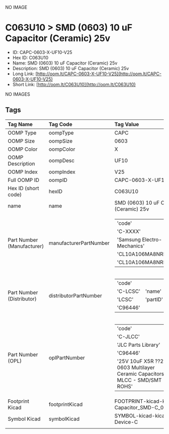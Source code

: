 


  
NO IMAGE  
# C063U10 > SMD (0603) 10 uF Capacitor (Ceramic) 25v

- ID: CAPC-0603-X-UF10-V25
- Hex ID: C063U10
- Name: SMD (0603) 10 uF Capacitor (Ceramic) 25v
- Description: SMD (0603) 10 uF Capacitor (Ceramic) 25v
- Long Link: [http://oom.lt/CAPC-0603-X-UF10-V25](http://oom.lt/CAPC-0603-X-UF10-V25)
- Short Link: [http://oom.lt/C063U10](http://oom.lt/C063U10)
  
NO IMAGES  
## Tags
  

|Tag Name|Tag Code|Tag Value|
| :--- | :--- | :--- |
|OOMP Type|oompType|CAPC|
|OOMP Size|oompSize|0603|
|OOMP Color|oompColor|X|
|OOMP Description|oompDesc|UF10|
|OOMP Index|oompIndex|V25|
|Full OOMP ID|oompID|CAPC-0603-X-UF10-V25|
|Hex ID (short code)|hexID|C063U10|
|name|name|SMD (0603) 10 uF Capacitor (Ceramic) 25v|
|Part Number (Manufacturer)|manufacturerPartNumber|<table><tr><td>'code'</td></tr><tr><td> 'C-XXXX'</td><td> 'name'</td></tr><tr><td> 'Samsung Electro-Mechanics'</td><td> 'partID'</td></tr><tr><td> 'CL10A106MA8NRNC'</td><td> 'partName'</td></tr><tr><td> 'CL10A106MA8NRNC'</td></tr></table>|
|Part Number (Distributor)|distributorPartNumber|<table><tr><td>'code'</td></tr><tr><td> 'C-LCSC'</td><td> 'name'</td></tr><tr><td> 'LCSC'</td><td> 'partID'</td></tr><tr><td> 'C96446'</td></tr></table>|
|Part Number (OPL)|oplPartNumber|<table><tr><td>'code'</td></tr><tr><td> 'C-JLCC'</td><td> 'name'</td></tr><tr><td> 'JLC Parts Library'</td><td> 'partID'</td></tr><tr><td> 'C96446'</td><td> 'partName'</td></tr><tr><td> '25V 10uF X5R ??20% 0603  Multilayer Ceramic Capacitors MLCC - SMD/SMT ROHS'</td></tr></table>|
|Footprint Kicad|footprintKicad|FOOTPRINT-kicad-kicad-footprints-Capacitor_SMD-C_0603_1608Metric|
|Symbol Kicad|symbolKicad|SYMBOL-kicad-kicad-symbols-Device-C|
||||
